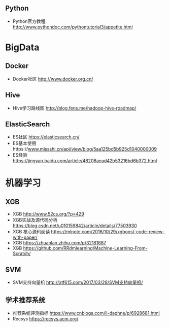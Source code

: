 ## Python 
* Python官方教程 http://www.pythondoc.com/pythontutorial3/appetite.html


# BigData

## Docker
* Docker社区 http://www.docker.org.cn/

## Hive
* Hive学习路线图 http://blog.fens.me/hadoop-hive-roadmap/

## ElasticSearch
* ES社区 https://elasticsearch.cn/
* ES基本使用https://www.missshi.cn/api/view/blog/5aa125bd5b925d1040000009
* ES经验 https://jingyan.baidu.com/article/48206aead42b53216bd6b372.html



# 机器学习

## XGB
* XGB http://www.52cs.org/?p=429
* XGB实战及源代码分析 https://blog.csdn.net/u010159842/article/details/77503930
* XGB 核心源码阅读 https://mlnote.com/2016/10/29/xgboost-code-review-with-paper/
* XGB https://zhuanlan.zhihu.com/p/32181687
* XGB https://github.com/RRdmlearning/Machine-Learning-From-Scratch/


## SVM
* SVM支持向量机 http://xtf615.com/2017/03/28/SVM支持向量机/

## 学术推荐系统
* 推荐系统评测指标 https://www.cnblogs.com/li-daphne/p/6928681.html
* Recsys https://recsys.acm.org/